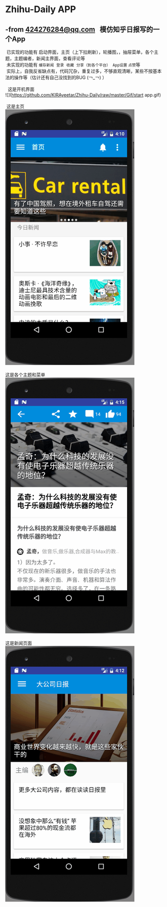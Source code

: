 ﻿Zhihu-Daily APP
===========================
-from 424276284@qq.com   模仿知乎日报写的一个App 
---------------------------------------------------
  已实现的功能有 启动界面，主页（上下拉刷新），轮播图，，抽屉菜单，各个主题，主题编者，新闻主界面，查看评论等<br>
  未实现的功能有 `缓存新闻`  `登录`  `收藏`  `分享（到各个平台）`  `App设置`  `点赞`等<br>
  实际上，自我反省缺点有，代码冗杂，重复过多，不够直观清晰，某些不按基本法的操作等（估计还有自己没找到的BUG (￢_￢) ）<br><br>
  
  这是开机界面<br>
![](https://github.com/KIRAyeetar/Zhihu-Daily/raw/master/Gif/start app.gif)<br> <br>
  这是主页<br>
![](https://github.com/KIRAyeetar/Zhihu-Daily/raw/master/Gif/homepage.gif)<br> <br>
  这是各个主题和菜单<br>
![](https://github.com/KIRAyeetar/Zhihu-Daily/raw/master/Gif/theme.gif)<br>  <br>
  这是新闻页面<br>
![](https://github.com/KIRAyeetar/Zhihu-Daily/raw/master/Gif/comment.gif)<br> <br>
